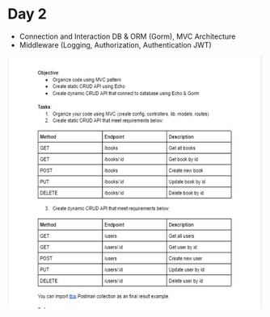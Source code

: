 # Day 2

* Connection and Interaction DB & ORM (Gorm), MVC Architecture
* Middleware (Logging, Authorization, Authentication JWT)
<div><img src="../tasks/task-day2.jpg" widht="500" height="500"/></div>
